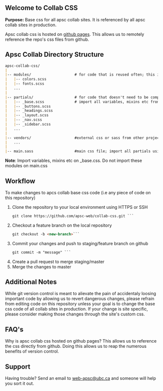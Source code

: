 ## Welcome to Collab CSS

**Purpose:** Base css for all apsc collab sites. It is referenced by all apsc collab sites in production.

Apsc collab css is hosted on [github pages](https://apsc-web.github.io/collab-css/). This allows us to remotely reference the repo's css files from github. 

## Apsc Collab Directory Structure
```markdown
apsc-collab-css/
|
|-- modules/                    # for code that is reused often; this includes variables, mixins etc
|   |-- colors.scss
|   |-- fonts.scss
|   ...
|
|-- partials/                   # for code that doesn't need to be compiled to css; e.g buttons, grids
|   |-- _base.scss              # import all variables, mixins etc from modules;
|   |-- _buttons.scss           
|   |-- _headings.scss
|   |-- _layout.scss
|   |-- _nav.scss
|   |-- _sidebar.scss
|   ...
|
|-- vendors/                    #external css or sass from other projects or vendors
|   ...
|
|-- main.sass                   #main css file; import all partials using @use rule
```
**Note**: Import variables, mixins etc on _base.css. Do not import these modules on main.css

## Workflow
To make changes to apcs collab base css code (i.e any piece of code on this repository)
1. Clone the repository to your local environment using HTTPS or SSH
   ```markdown
   git clone https://github.com/apsc-web/collab-css.git ``` 
2. Checkout a feature branch on the local repository
   ```markdown 
   git checkout -b <new-branch>```
3. Commit your changes and push to staging/feature branch on github
   ```markdown 
   git commit -m "message" ```
4. Create a pull request to merge staging/master
5. Merge the changes to master


## Additional Notes
While git version control is meant to alievate the pain of accidentaly loosing important code by allowing us to revert dangerous changes, please refrain from editing code on this repository unless your goal is to change the base css code of all collab sites in production.
If your change is site specific, please consider making those changes through the site's custom css.

## FAQ's
Why is apsc collab css hosted on github pages? 
This allows us to reference the css directly from github. Doing this allows us to reap the numerous benefits of version control.

## Support
Having trouble? Send an email to web-apsc@ubc.ca and someone will help you sort it out.
